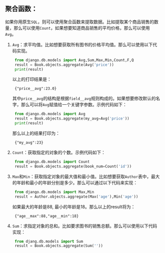 ## 聚合函数：

如果你用原生`SQL`，则可以使用聚合函数来提取数据。比如提取某个商品销售的数量，那么可以使用`Count`，如果想要知道商品销售的平均价格，那么可以使用`Avg`。

1. `Avg`：求平均值。比如想要获取所有图书的价格平均值。那么可以使用以下代码实现。

   ```python
    from django.db.models import Avg,Sum,Max,Min,Count,F,Q
    result = Book.objects.aggregate(Avg('price'))
    print(result)
   ```

   以上的打印结果是：

   ```
    {"price__avg":23.0}
   ```

   其中`price__avg`的结构是根据`field__avg`规则构成的。如果想要修改默认的名字，那么可以将`Avg`赋值给一个关键字参数。示例代码如下：

   ```python
    from django.db.models import Avg
    result = Book.objects.aggregate(my_avg=Avg('price'))
    print(result)
   ```

   那么以上的结果打印为：

   ```
    {"my_avg":23}
   ```

2. `Count`：获取指定的对象的个数。示例代码如下：

   ```python
    from django.db.models import Count
    result = Book.objects.aggregate(book_num=Count('id'))
   ```

   

3. `Max`和`Min`：获取指定对象的最大值和最小值。比如想要获取`Author`表中，最大的年龄和最小的年龄分别是多少。那么可以通过以下代码来实现：

   ```python
    from django.db.models import Max,Min
    result = Author.objects.aggregate(Max('age'),Min('age'))
   ```

   如果最大的年龄是88, 最小的年龄是18。那么以上的result将为：

   ```
    {"age__max":88,"age__min":18}
   ```

4. `Sum`：求指定对象的总和。比如要求图书的销售总额。那么可以使用以下代码实现：

   ```python
    from djang.db.models import Sum
    result = Book.objects.aggregate(Sum(''))
   ```

   
